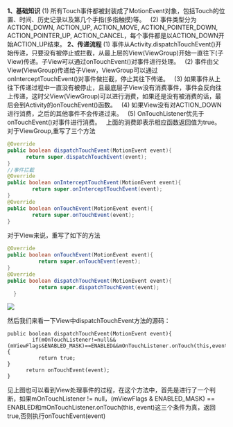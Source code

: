 **1、基础知识**
(1) 所有Touch事件都被封装成了MotionEvent对象，包括Touch的位置、时间、历史记录以及第几个手指(多指触摸)等。
 
(2) 事件类型分为ACTION_DOWN, ACTION_UP, ACTION_MOVE, ACTION_POINTER_DOWN, ACTION_POINTER_UP, ACTION_CANCEL，每个事件都是以ACTION_DOWN开始ACTION_UP结束。
**2、传递流程**
(1) 事件从Activity.dispatchTouchEvent()开始传递，只要没有被停止或拦截，从最上层的View(ViewGroup)开始一直往下(子View)传递。子View可以通过onTouchEvent()对事件进行处理。
 
(2) 事件由父View(ViewGroup)传递给子View，ViewGroup可以通过onInterceptTouchEvent()对事件做拦截，停止其往下传递。
 
(3) 如果事件从上往下传递过程中一直没有被停止，且最底层子View没有消费事件，事件会反向往上传递，这时父View(ViewGroup)可以进行消费，如果还是没有被消费的话，最后会到Activity的onTouchEvent()函数。
 
(4) 如果View没有对ACTION_DOWN进行消费，之后的其他事件不会传递过来。
 
(5) OnTouchListener优先于onTouchEvent()对事件进行消费。
 
上面的消费即表示相应函数返回值为true。
对于ViewGroup,重写了三个方法
```java
@Override
public boolean dispatchTouchEvent(MotionEvent event){
      return super.dispatchTouchEvent(event);
}
//事件拦截
@Override
public boolean onInterceptTouchEvent(MotionEvent event){
        return super.onInterceptTouchEvent(event);
}
@Override
public boolean onTouchEvent(MotionEvent event){
        return super.onTouchEvent(event);
}
```
对于View来说，重写了如下的方法
```java
@Override
public boolean onTouchEvent(MotionEvent event){
          return super.onTouchEvent(event); 
}
@Override
public boolean dispatchTouchEvent(MotionEvent event){
          return super.dispatchTouchEvent(event);
  }
```
![](http://upload-images.jianshu.io/upload_images/1990324-85879489a91185f9.png?imageMogr2/auto-orient/strip%7CimageView2/2/w/1240)

然后我们来看一下View中dispatchTouchEvent方法的源码：
```
public boolean dispatchTouchEvent(MotionEvent event){
        if(mOnTouchListener!=null&&(mViewFlags&ENABLED_MASK)==ENABLED&&mOnTouchListener.onTouch(this,event)){
          return true;    
}
      return onTouchEvent(event);
}
```
见上图也可以看到View处理事件的过程，在这个方法中，首先是进行了一个判断，如果mOnTouchListener != null，(mViewFlags & ENABLED_MASK) == ENABLED和mOnTouchListener.onTouch(this, event)这三个条件为真，返回true,否则执行onTouchEvent(event)







